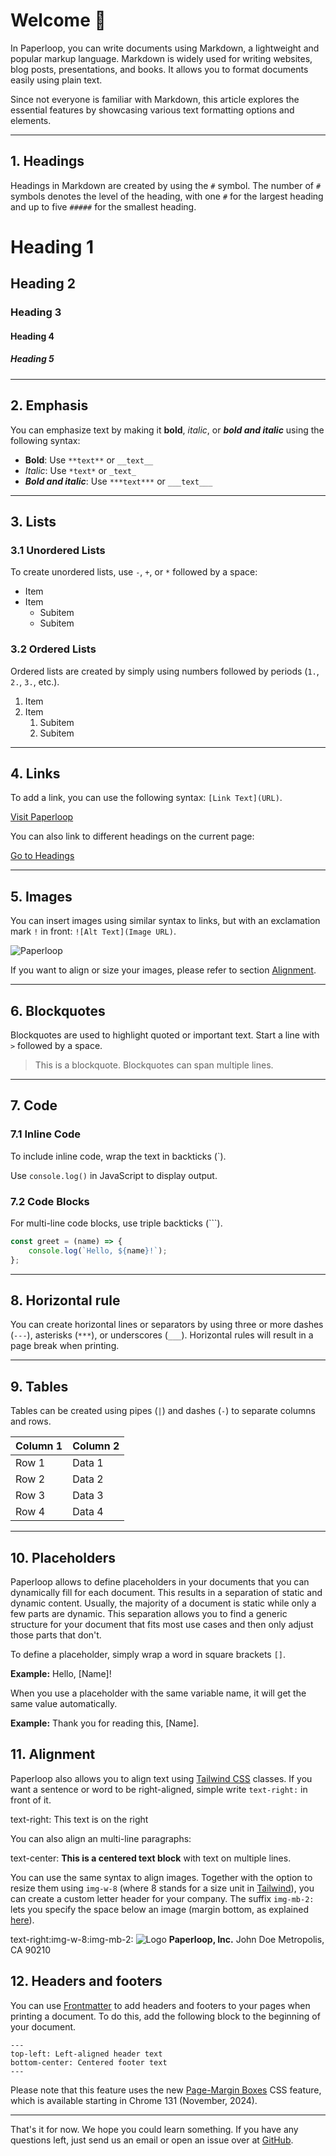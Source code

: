 # Welcome 👋

In Paperloop, you can write documents using Markdown, a lightweight and popular markup language. Markdown is widely used for writing websites, blog posts, presentations, and books. It allows you to format documents easily using plain text.

Since not everyone is familiar with Markdown, this article explores the essential features by showcasing various text formatting options and elements.

---

## 1. Headings

Headings in Markdown are created by using the `#` symbol. The number of `#` symbols denotes the level of the heading, with one `#` for the largest heading and up to five `#####` for the smallest heading.

# Heading 1
## Heading 2
### Heading 3
#### Heading 4
##### Heading 5

---

## 2. Emphasis

You can emphasize text by making it **bold**, *italic*, or ***bold and italic*** using the following syntax:

- **Bold**: Use `**text**` or `__text__`
- *Italic*: Use `*text*` or `_text_`
- ***Bold and italic***: Use `***text***` or `___text___`

---

## 3. Lists

### 3.1 Unordered Lists

To create unordered lists, use `-`, `+`, or `*` followed by a space:

- Item
- Item
  - Subitem
  - Subitem

### 3.2 Ordered Lists

Ordered lists are created by simply using numbers followed by periods (`1.`, `2.`, `3.`, etc.).

1. Item
2. Item
   1. Subitem
   2. Subitem

---

## 4. Links

To add a link, you can use the following syntax: `[Link Text](URL)`.

[Visit Paperloop](https://paperloop.io)

You can also link to different headings on the current page:

[Go to Headings](#1.-headings)

---

## 5. Images

You can insert images using similar syntax to links, but with an exclamation mark `!` in front: `![Alt Text](Image URL)`.

![Paperloop](https://paperloop.io/og-image.png)

If you want to align or size your images, please refer to section [Alignment](#11.-alignment).

---

## 6. Blockquotes

Blockquotes are used to highlight quoted or important text. Start a line with `>` followed by a space.

> This is a blockquote.
> Blockquotes can span multiple lines.

---

## 7. Code

### 7.1 Inline Code

To include inline code, wrap the text in backticks (`).

Use `console.log()` in JavaScript to display output.

### 7.2 Code Blocks

For multi-line code blocks, use triple backticks (```).

```js
const greet = (name) => {
    console.log(`Hello, ${name}!`);
};
```

---

## 8. Horizontal rule

You can create horizontal lines or separators by using three or more dashes (`---`), asterisks (`***`), or underscores (`___`). Horizontal rules will result in a page break when printing.

---

## 9. Tables

Tables can be created using pipes (`|`) and dashes (`-`) to separate columns and rows.

| Column 1 | Column 2 |
|----------|----------|
| Row 1    | Data 1   |
| Row 2    | Data 2   |
| Row 3    | Data 3   |
| Row 4    | Data 4   |

---

## 10. Placeholders

Paperloop allows to define placeholders in your documents that you can dynamically fill for each document. This results in a separation of static and dynamic content. Usually, the majority of a document is static while only a few parts are dynamic. This separation allows you to find a generic structure for your document that fits most use cases and then only adjust those parts that don't.

To define a placeholder, simply wrap a word in square brackets `[]`.

**Example:** Hello, [Name]!

When you use a placeholder with the same variable name, it will get the same value automatically.

**Example:** Thank you for reading this, [Name].

## 11. Alignment

Paperloop also allows you to align text using [Tailwind CSS](https://tailwindcss.com/) classes. If you want a sentence or word to be right-aligned, simple write `text-right:` in front of it.

text-right: This text is on the right

You can also align an multi-line paragraphs:

text-center:
**This is a centered text block**
with text on multiple lines.

You can use the same syntax to align images. Together with the option to resize them using `img-w-8` (where 8 stands for a size unit in [Tailwind](https://tailwindcss.com/docs/width)), you can create a custom letter header for your company. The suffix `img-mb-2:` lets you specify the space below an image (margin bottom, as explained [here](https://tailwindcss.com/docs/margin)).

text-right:img-w-8:img-mb-2:
![Logo](/favicon.svg)
**Paperloop, Inc.**
John Doe
Metropolis, CA 90210

## 12. Headers and footers

You can use [Frontmatter](https://docs.github.com/en/contributing/writing-for-github-docs/using-yaml-frontmatter) to add headers and footers to your pages when printing a document. To do this, add the following block to the beginning of your document.

```
---
top-left: Left-aligned header text
bottom-center: Centered footer text
---
```

Please note that this feature uses the new [Page-Margin Boxes](https://www.w3.org/TR/css-page-3/#margin-boxes) CSS feature, which is available starting in Chrome 131 (November, 2024).

---

That's it for now. We hope you could learn something. If you have any questions left, just send us an email or open an issue over at [GitHub](https://github.com/leogreu/Paperloop/issues).
